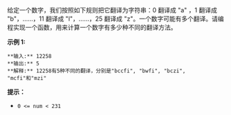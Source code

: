 给定一个数字，我们按照如下规则把它翻译为字符串：0 翻译成 "a" ，1 翻译成 "b"，……，11 翻译成 "l"，……，25 翻译成
"z"。一个数字可能有多个翻译。请编程实现一个函数，用来计算一个数字有多少种不同的翻译方法。



**示例 1:**

    
    
    **输入:** 12258
    **输出:** 5
    **解释:** 12258有5种不同的翻译，分别是"bccfi", "bwfi", "bczi", "mcfi"和"mzi"



**提示：**

  * `0 <= num < 231`

